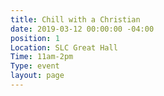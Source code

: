 ```yaml
---
title: Chill with a Christian
date: 2019-03-12 00:00:00 -04:00
position: 1
Location: SLC Great Hall
Time: 11am-2pm
Type: event
layout: page
---
```


